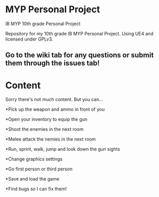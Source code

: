 # MYP Personal Project
IB MYP 10th grade Personal Project

Repository for my 10th grade IB MYP Personal Project. Using UE4 and licensed under GPLv3.

<h2>Go to the wiki tab for any questions or submit them through the issues tab!</h2>

<h1>Content</h1>
Sorry there's not much content. But you can...


*Pick up the weapon and ammo in front of you

*Open your inventory to equip the gun

*Shoot the enemies in the next room

*Melee attack the nemies in the next room

*Run, sprint, walk, jump and look down the gun sights

*Change graphics settings

*Go first person or third person

*Save and load the game

*Find bugs so I can fix them!

